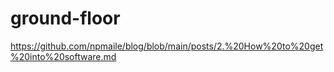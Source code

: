 # ground-floor

https://github.com/npmaile/blog/blob/main/posts/2.%20How%20to%20get%20into%20software.md

